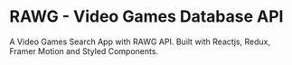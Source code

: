 # RAWG - Video Games Database API

A Video Games Search App with RAWG API. Built with Reactjs, Redux, Framer Motion and Styled Components.
